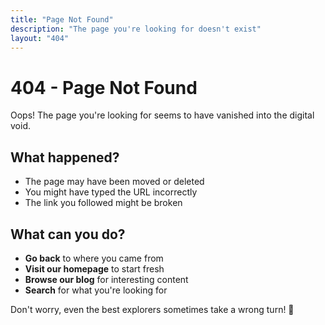 ```yaml
---
title: "Page Not Found"
description: "The page you're looking for doesn't exist"
layout: "404"
---
```


# 404 - Page Not Found

Oops! The page you're looking for seems to have vanished into the digital void.

## What happened?
- The page may have been moved or deleted
- You might have typed the URL incorrectly
- The link you followed might be broken

## What can you do?
- **Go back** to where you came from
- **Visit our homepage** to start fresh  
- **Browse our blog** for interesting content
- **Search** for what you're looking for

Don't worry, even the best explorers sometimes take a wrong turn! 🧭
